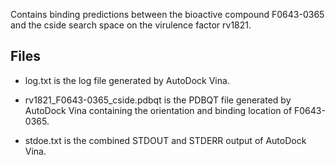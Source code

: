 Contains binding predictions between the bioactive compound F0643-0365 and the cside search space on the virulence factor rv1821.

## Files

- log.txt is the log file generated by AutoDock Vina.

- rv1821_F0643-0365_cside.pdbqt is the PDBQT file generated by AutoDock Vina containing the orientation and binding location of F0643-0365.

- stdoe.txt is the combined STDOUT and STDERR output of AutoDock Vina.

